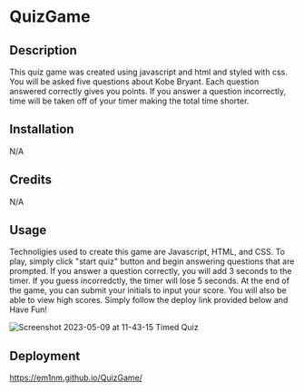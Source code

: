 # QuizGame

## Description 

This quiz game was created using javascript and html and styled with css. You will be asked five questions about Kobe Bryant. Each question answered correctly gives you points. If you answer a question incorrectly, time will be taken off of your timer making the total time shorter. 


## Installation

N/A

## Credits

N/A

## Usage

Technoligies used to create this game are Javascript, HTML, and CSS. To play, simply click "start quiz" button and begin answering questions that are prompted. If you answer a question correctly, you will add 3 seconds to the timer. If you guess incorredctly, the timer will lose 5 seconds. At the end of the game, you can submit your initials to input your score. You will also be able to view high scores. Simply follow the deploy link provided below and Have Fun! 

![Screenshot 2023-05-09 at 11-43-15 Timed Quiz](https://github.com/em1nm/QuizGame/assets/126382072/57d79012-4c6d-450a-ac35-cbc9643c2de9)

## Deployment

https://em1nm.github.io/QuizGame/

